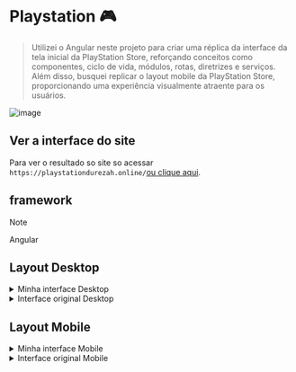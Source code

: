# Playstation 🎮

>Utilizei o Angular neste projeto para criar uma réplica da interface da tela inicial da PlayStation Store, reforçando conceitos como componentes, ciclo de vida, módulos, rotas, diretrizes e serviços. Além disso, busquei replicar o layout mobile da PlayStation Store, proporcionando uma experiência visualmente atraente para os usuários.

![image](https://github.com/DurezahGeek/angular__playstation-store/assets/134101156/fd06bd25-090c-4573-8be7-e374882e2fb8)


## Ver a interface do site

Para ver o resultado so site so acessar `https://playstationdurezah.online/`[ou clique aqui](https://playstationdurezah.online/).

## framework
> [!NOTE]
> Angular

## Layout Desktop

<details>
<summary>Minha interface Desktop</summary>
![image](https://github.com/DurezahGeek/angular__playstation-store/assets/134101156/7cd33105-f2e6-4adc-bb8e-b3c2f0090824)
![image](https://github.com/DurezahGeek/angular__playstation-store/assets/134101156/3e351889-0040-4b40-ad0e-84799593e46e)
![image](https://github.com/DurezahGeek/angular__playstation-store/assets/134101156/bbe33a29-ba9d-47ec-802b-c69f0a147af4)
![image](https://github.com/DurezahGeek/angular__playstation-store/assets/134101156/65163090-7813-44f8-9d88-ed77ef646e65)
</details>

<details>
<summary>Interface original Desktop</summary>
![image](https://github.com/DurezahGeek/angular__playstation-store/assets/134101156/2ae90965-51ee-4c11-89ac-3404dab96731)
![image](https://github.com/DurezahGeek/angular__playstation-store/assets/134101156/c95e2445-850d-4610-a24b-f9e93d68ceb6)
![image](https://github.com/DurezahGeek/angular__playstation-store/assets/134101156/f5e3c5e0-8148-4c93-a0ed-705ad1d4a6ef)
![image](https://github.com/DurezahGeek/angular__playstation-store/assets/134101156/70674668-1ba1-42eb-a76d-4b108463b236)
![image](https://github.com/DurezahGeek/angular__playstation-store/assets/134101156/2503fb1e-49ab-4fd2-9ef8-65f262572aef)
</details>

## Layout Mobile

<details>
<summary> Minha interface Mobile</summary>
![image](https://github.com/DurezahGeek/angular__playstation-store/assets/134101156/71b8007d-e726-42ba-bbc0-0bec4380ca76)
![image](https://github.com/DurezahGeek/angular__playstation-store/assets/134101156/8c482159-29db-4604-815c-ed93aa061584)
![image](https://github.com/DurezahGeek/angular__playstation-store/assets/134101156/0e08eebd-0f50-41d7-92dc-cf85ede732ea)



</details>

<details>
<summary>Interface original Mobile</summary>
![image](https://github.com/DurezahGeek/angular__playstation-store/assets/134101156/c58db55d-5456-4d76-8654-8a6dbab45105)
![image](https://github.com/DurezahGeek/angular__playstation-store/assets/134101156/be511cb7-15f9-4f4c-ab5e-a97ae6988756)
![image](https://github.com/DurezahGeek/angular__playstation-store/assets/134101156/a9474b16-1545-41d6-ab87-d7afaf7bb4f8)
![image](https://github.com/DurezahGeek/angular__playstation-store/assets/134101156/b54fa424-6e0d-4b7c-bd08-8a3422fda077)
</details>















